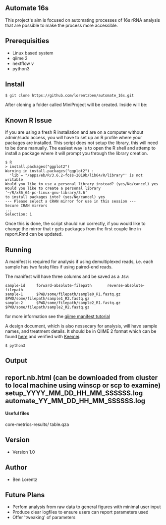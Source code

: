 Automate 16s
-------------------------------------------------
This project's aim is focused on automating processes of 16s rRNA analysis that are possible to make the process more accessible. 

## Prerequisities
* Linux based system
* qiime 2
* nextflow v
* python3 

## Install

```shell
$ git clone https://github.com/lorentzben/automate_16s.git
```

After cloning a folder called MiniProject will be created. Inside will be: 

## Known R Issue
If you are using a fresh R installation and are on a computer without admin/sudo access, you will have to set up an R profile where your packages are installed. This script does not setup the library, this will need to be done manually. The easiest way is to open the R shell and attemp to install a package where it will prompt you through the library creation. 
```shell
$ R
> install.packages("ggplot2")
Warning in install.packages("ggplot2") :
  'lib = "/apps/eb/R/3.6.2-foss-2019b/lib64/R/library"' is not writable
Would you like to use a personal library instead? (yes/No/cancel) yes
Would you like to create a personal library
‘~/R/x86_64-pc-linux-gnu-library/3.6’
to install packages into? (yes/No/cancel) yes
--- Please select a CRAN mirror for use in this session ---
Secure CRAN mirrors
...
Selection: 1 
```
Once this is done, the script should run correctly, if you would like to change the mirror that r gets packages from the first couple line in report.Rmd can be updated. 
## Running 
A manifest is required for analysis if using demultiplexed reads, i.e. each sample has two fastq files if using paired-end reads. 

The manifest will have three columns and be saved as a .tsv:
```shell
sample-id     forward-absolute-filepath       reverse-absolute-filepath
sample-1      $PWD/some/filepath/sample0_R1.fastq.gz  $PWD/some/filepath/sample1_R2.fastq.gz
sample-2      $PWD/some/filepath/sample2_R1.fastq.gz  $PWD/some/filepath/sample2_R2.fastq.gz
```
for more information see the [qiime manifest tutorial](https://docs.qiime2.org/2020.8/tutorials/importing/)

A design document, which is also nessecary for analysis, will have sample names, and treatment details. It should be in QIIME 2 format which can be found [here](https://docs.qiime2.org/2020.8/tutorials/metadata/) and verified with [Keemei](https://keemei.qiime2.org/). 

```shell
$ python3 
```

## Output
report.nb.html (can be downloaded from cluster to local machine using winscp or scp to examine)
setup_YYYY_MM_DD_HH_MM_SSSSSS.log
automate_YY_MM_DD_HH_MM_SSSSSS.log
---
#### Useful files
core-metrics-results/
table.qza

## Version
* Version 1.0

## Author
* Ben Lorentz

## Future Plans
* Perfom analysis from raw data to general figures with minimal user input
* Produce clear logfiles to ensure users can report parameters used
* Offer 'tweaking' of parameters 